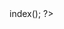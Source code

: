 <?php


require_once './config/database.php';
require_once './app/controllers/HomeController.php';

$controller = new HomeController($db);
$controller->index();




?>
